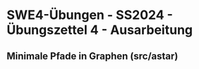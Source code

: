 # **SWE4-Übungen - SS2024 - Übungszettel 4 - Ausarbeitung**

## Minimale Pfade in Graphen (src/astar)

